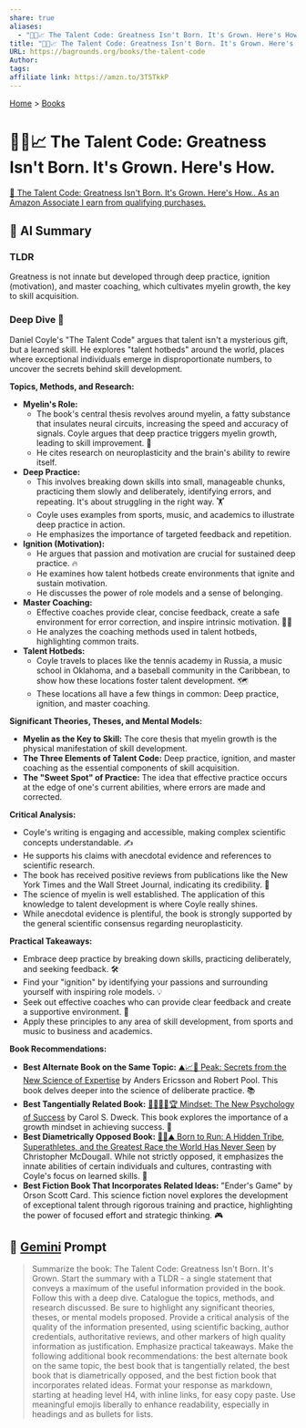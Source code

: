 ```yaml
---
share: true
aliases:
  - "👶🌱📈 The Talent Code: Greatness Isn't Born. It's Grown. Here's How."
title: "👶🌱📈 The Talent Code: Greatness Isn't Born. It's Grown. Here's How."
URL: https://bagrounds.org/books/the-talent-code
Author:
tags:
affiliate link: https://amzn.to/3T5TkkP
---
```

[Home](../index.md) > [Books](./index.md)  
# 👶🌱📈 The Talent Code: Greatness Isn't Born. It's Grown. Here's How.  
[🛒 The Talent Code: Greatness Isn't Born. It's Grown. Here's How.. As an Amazon Associate I earn from qualifying purchases.](https://amzn.to/3T5TkkP)  
  
## 🤖 AI Summary  
### TLDR  
Greatness is not innate but developed through deep practice, ignition (motivation), and master coaching, which cultivates myelin growth, the key to skill acquisition.  
  
### Deep Dive 🧠  
Daniel Coyle's "The Talent Code" argues that talent isn't a mysterious gift, but a learned skill. He explores "talent hotbeds" around the world, places where exceptional individuals emerge in disproportionate numbers, to uncover the secrets behind skill development.  
  
**Topics, Methods, and Research:**  
* **Myelin's Role:**  
    * The book's central thesis revolves around myelin, a fatty substance that insulates neural circuits, increasing the speed and accuracy of signals. Coyle argues that deep practice triggers myelin growth, leading to skill improvement. 🔬  
    * He cites research on neuroplasticity and the brain's ability to rewire itself.  
* **Deep Practice:**  
    * This involves breaking down skills into small, manageable chunks, practicing them slowly and deliberately, identifying errors, and repeating. It's about struggling in the right way. 🏋️  
    * Coyle uses examples from sports, music, and academics to illustrate deep practice in action.  
    * He emphasizes the importance of targeted feedback and repetition.  
* **Ignition (Motivation):**  
    * He argues that passion and motivation are crucial for sustained deep practice. 🔥  
    * He examines how talent hotbeds create environments that ignite and sustain motivation.  
    * He discusses the power of role models and a sense of belonging.  
* **Master Coaching:**  
    * Effective coaches provide clear, concise feedback, create a safe environment for error correction, and inspire intrinsic motivation. 🧑‍🏫  
    * He analyzes the coaching methods used in talent hotbeds, highlighting common traits.  
* **Talent Hotbeds:**  
    * Coyle travels to places like the tennis academy in Russia, a music school in Oklahoma, and a baseball community in the Caribbean, to show how these locations foster talent development. 🗺️  
    * These locations all have a few things in common: Deep practice, ignition, and master coaching.  
  
**Significant Theories, Theses, and Mental Models:**  
* **Myelin as the Key to Skill:** The core thesis that myelin growth is the physical manifestation of skill development.  
* **The Three Elements of Talent Code:** Deep practice, ignition, and master coaching as the essential components of skill acquisition.  
* **The "Sweet Spot" of Practice:** The idea that effective practice occurs at the edge of one's current abilities, where errors are made and corrected.  
  
**Critical Analysis:**  
* Coyle's writing is engaging and accessible, making complex scientific concepts understandable. ✍️  
* He supports his claims with anecdotal evidence and references to scientific research.  
* The book has received positive reviews from publications like the New York Times and the Wall Street Journal, indicating its credibility. 📰  
* The science of myelin is well established. The application of this knowledge to talent development is where Coyle really shines.  
* While anecdotal evidence is plentiful, the book is strongly supported by the general scientific consensus regarding neuroplasticity.  
  
**Practical Takeaways:**  
* Embrace deep practice by breaking down skills, practicing deliberately, and seeking feedback. 🛠️  
* Find your "ignition" by identifying your passions and surrounding yourself with inspiring role models. 💡  
* Seek out effective coaches who can provide clear feedback and create a supportive environment. 🤝  
* Apply these principles to any area of skill development, from sports and music to business and academics.  
  
**Book Recommendations:**  
* **Best Alternate Book on the Same Topic:** [⛰️📈🥇 Peak: Secrets from the New Science of Expertise](./peak.md) by Anders Ericsson and Robert Pool. This book delves deeper into the science of deliberate practice. 📚  
* **Best Tangentially Related Book:** [🌱🧘🏼‍♀️🏆 Mindset: The New Psychology of Success](./mindset.md) by Carol S. Dweck. This book explores the importance of a growth mindset in achieving success. 🧠  
* **Best Diametrically Opposed Book:** [🏃‍♂️⛰️ Born to Run: A Hidden Tribe, Superathletes, and the Greatest Race the World Has Never Seen](./born-to-run-a-hidden-tribe-superathletes-and-the-greatest-race-the-world-has-never-seen.md) by Christopher McDougall. While not strictly opposed, it emphasizes the innate abilities of certain individuals and cultures, contrasting with Coyle's focus on learned skills. 🏃  
* **Best Fiction Book That Incorporates Related Ideas:** "Ender's Game" by Orson Scott Card. This science fiction novel explores the development of exceptional talent through rigorous training and practice, highlighting the power of focused effort and strategic thinking. 🎮  
  
## 💬 [Gemini](https://gemini.google.com) Prompt  
> Summarize the book: The Talent Code: Greatness Isn't Born. It's Grown. Start the summary with a TLDR - a single statement that conveys a maximum of the useful information provided in the book. Follow this with a deep dive. Catalogue the topics, methods, and research discussed. Be sure to highlight any significant theories, theses, or mental models proposed. Provide a critical analysis of the quality of the information presented, using scientific backing, author credentials, authoritative reviews, and other markers of high quality information as justification. Emphasize practical takeaways. Make the following additional book recommendations: the best alternate book on the same topic, the best book that is tangentially related, the best book that is diametrically opposed, and the best fiction book that incorporates related ideas. Format your response as markdown, starting at heading level H4, with inline links, for easy copy paste. Use meaningful emojis liberally to enhance readability, especially in headings and as bullets for lists.